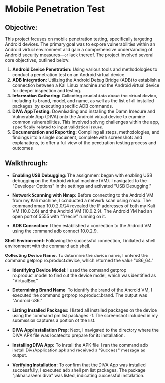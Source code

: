 # Mobile Penetration Test

## Objective:

This project focuses on mobile penetration testing, specifically targeting Android devices. The primary goal was to explore vulnerabilities within an Android virtual environment and gain a comprehensive understanding of Android security measures—or lack thereof. The project involved several core objectives, outlined below:

1. **Android Device Penetration:** Using various tools and methodologies to conduct a penetration test on an Android virtual device.
2. **ADB Integration:** Utilizing the Android Debug Bridge (ADB) to establish a connection between a Kali Linux machine and the Android virtual device for deeper inspection and testing.
3. **Information Gathering:** Collecting crucial data about the virtual device, including its brand, model, and name, as well as the list of all installed packages, by executing specific ADB commands.
4. **DIVA App Testing:** Downloading and installing the Damn Insecure and Vulnerable App (DIVA) onto the Android virtual device to examine common vulnerabilities. This involved solving challenges within the app, specifically related to input validation issues.
5. **Documentation and Reporting:** Compiling all steps, methodologies, and findings into a single document, complete with screenshots and explanations, to offer a full view of the penetration testing process and outcomes.

## Walkthrough:

- **Enabling USB Debugging:** The assignment began with enabling USB debugging on the Android virtual machine (VM). I navigated to the "Developer Options" in the settings and activated "USB Debugging."

- **Network Scanning with Nmap:** Before connecting to the Android VM from my Kali machine, I conducted a network scan using nmap. The command nmap 10.0.2.0/24 revealed the IP addresses of both my Kali VM (10.0.2.6) and the Android VM (10.0.2.9). The Android VM had an open port of 5555 with "freeciv" running on it.

- **ADB Connection:** I then established a connection to the Android VM using the command adb connect 10.0.2.9.

**Shell Environment:** Following the successful connection, I initiated a shell environment with the command adb shell.

**Collecting Device Name:** To determine the device name, I entered the command getprop ro.product.device, which returned the value "x86_64."

- **Identifying Device Model:** I used the command getprop ro.product.model to find out the device model, which was identified as "VirtualBox."

- **Determining Brand Name:** To identify the brand of the Android VM, I executed the command getprop ro.product.brand. The output was "Android-x86."

- **Listing Installed Packages:** I listed all installed packages on the device using the command pm list packages -f. The screenshot included in my submission captures a portion of the list.

- **DIVA App Installation Prep:** Next, I navigated to the directory where the DIVA APK file was located to prepare for its installation.

- **Installing DIVA App:** To install the APK file, I ran the command adb install DivaApplication.apk and received a "Success" message as output.

- **Verifying Installation:** To confirm that the DIVA App was installed successfully, I executed adb shell pm list packages. The package "jakhar.aseem.diva" was listed, indicating successful installation.

